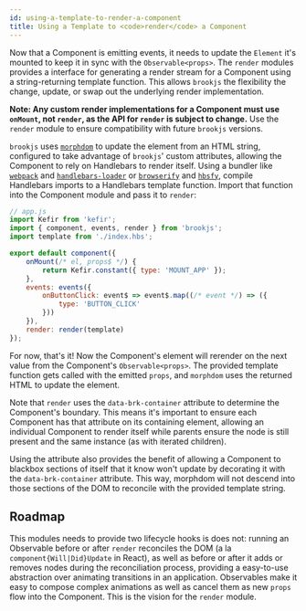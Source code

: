 ```yaml
---
id: using-a-template-to-render-a-component
title: Using a Template to <code>render</code> a Component
---
```


Now that a Component is emitting events, it needs to update the `Element` it's mounted to keep it in sync with the `Observable<props>`.  The `render` modules provides a interface for generating a render stream for a Component using a string-returning template function. This allows `brookjs` the flexibility the change, update, or swap out the underlying render implementation.

**Note: Any custom render implementations for a Component must use `onMount`, not `render`, as the API for `render` is subject to change.** Use the `render` module to ensure compatibility with future `brookjs` versions.

`brookjs` uses [`morphdom`][morphdom] to update the element from an HTML string, configured to take advantage of `brookjs`' custom attributes, allowing the Component to rely on Handlebars to render itself. Using a bundler like [`webpack`][webpack] and [`handlebars-loader`][hbs-loader] or [`browserify`][browserify] and [`hbsfy`][hbsfy], compile Handlebars imports to a Handlebars template function. Import that function into the Component module and pass it to `render`:

```js
// app.js
import Kefir from 'kefir';
import { component, events, render } from 'brookjs';
import template from './index.hbs';

export default component({
    onMount(/* el, props$ */) {
        return Kefir.constant({ type: 'MOUNT_APP' });
    },
    events: events({
        onButtonClick: event$ => event$.map((/* event */) => ({
            type: 'BUTTON_CLICK'
        }))
    }),
    render: render(template)
});
```

For now, that's it! Now the Component's element will rerender on the next value from the Component's `Observable<props>`. The provided template function gets called with the emitted `props`, and `morphdom` uses the returned HTML to update the element.

Note that `render` uses the `data-brk-container` attribute to determine the Component's boundary. This means it's important to ensure each Component has that attribute on its containing element, allowing an individual Component to render itself while parents ensure the node is still present and the same instance (as with iterated children).

Using the attribute also provides the benefit of allowing a Component to blackbox sections of itself that it know won't update by decorating it with the `data-brk-container` attribute. This way, morphdom will not descend into those sections of the DOM to reconcile with the provided template string.

## Roadmap

This modules needs to provide two lifecycle hooks is does not: running an Observable before or after `render` reconciles the DOM (a la `component{Will|Did}Update` in React), as well as before or after it adds or removes nodes during the reconciliation process, providing a easy-to-use abstraction over animating transitions in an application. Observables make it easy to compose complex animations as well as cancel them as new `props` flow into the Component. This is the vision for the `render` module.

  [morphdom]: https://github.com/patrick-steele-idem/morphdom
  [webpack]: https://webpack.js.org/
  [hbs-loader]: https://github.com/pcardune/handlebars-loader
  [browserify]: http://browserify.org/
  [hbsfy]: https://github.com/epeli/node-hbsfy
